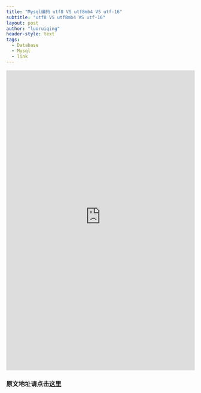 ```yaml
---
title: "Mysql编码 utf8 VS utf8mb4 VS utf-16"
subtitle: "utf8 VS utf8mb4 VS utf-16"
layout: post
author: "luoruiqing"
header-style: text
tags:
  - Database
  - Mysql
  - link
---
```


<iframe 
  src="https://justcode.ikeepstudying.com/2018/04/mysql-utf8-utf8mb4-%E5%92%8C-utf-16%E5%8C%BA%E5%88%AB-%E6%95%B0%E6%8D%AE%E5%BA%93%E7%BC%96%E7%A0%81-%E6%95%B0%E6%8D%AE%E5%BA%93%E4%BF%9D%E5%AD%98emoji%E8%A1%A8%E6%83%85/"
  frameborder="0" 
  style="width: 100%; height:800px">
</iframe>

### 原文地址请点击[这里](https://justcode.ikeepstudying.com/2018/04/mysql-utf8-utf8mb4-%E5%92%8C-utf-16%E5%8C%BA%E5%88%AB-%E6%95%B0%E6%8D%AE%E5%BA%93%E7%BC%96%E7%A0%81-%E6%95%B0%E6%8D%AE%E5%BA%93%E4%BF%9D%E5%AD%98emoji%E8%A1%A8%E6%83%85/)